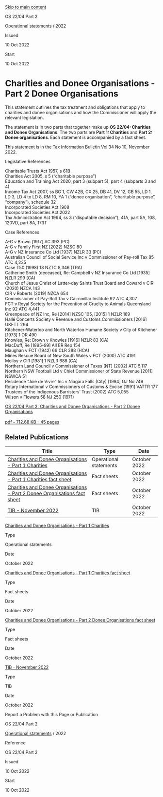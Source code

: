 [Skip to main content](#main-content-tt)

OS 22/04 Part 2

[Operational statements](/publications#f-ttTypeFacet=Operational%20statements&sort=%40irscttissuedatetime%20descending&numberOfResults=25)
 / 2022

Issued

10 Oct 2022

Start

10 Oct 2022

Charities and Donee Organisations - Part 2 Donee Organisations
==============================================================

This statement outlines the tax treatment and obligations that apply to charities and donee organisations and how the Commissioner will apply the relevant legislation.

The statement is in two parts that together make up **OS 22/04: Charities and Donee Organisations**. The two parts are **Part 1: Charities** and **Part 2: Donee organisations**. Each statement is accompanied by a fact sheet.

This statement is in the Tax Information Bulletin Vol 34 No 10, November 2022. 

Legislative References

Charitable Trusts Act 1957, s 61B  
Charities Act 2005, s 5 (“charitable purpose”)  
Education and Training Act 2020, part 3 (subpart 5), part 4 (subparts 3 and 4)  
Income Tax Act 2007, ss BG 1, CW 42B, CX 25, DB 41, DV 12, GB 55, LD 1, LD 3, LD 4 to LD 8, RM 10, YA 1 (“donee organisation”, “charitable purpose”, “company”), schedule 32  
Incorporated Societies Act 1908  
Incorporated Societies Act 2022  
Tax Administration Act 1994, ss 3 (“disputable decision”), 41A, part 5A, 108, 120VD, part 8A, 173T

Case References

A-G v Brown \[1917\] AC 393 (PC)  
A-G v Family First NZ \[2022\] NZSC 80  
A-G v NZ Insurance Co Ltd \[1937\] NZLR 33 (PC)  
Australian Council of Social Service Inc v Commissioner of Pay-roll Tax 85 ATC 4,235  
Case T50 (1998) 18 NZTC 8,346 (TRA)  
Catherine Smith (deceased), Re: Campbell v NZ Insurance Co Ltd \[1935\] NZLR 299 (CA)  
Church of Jesus Christ of Latter-day Saints Trust Board and Coward v CIR (2020) NZCA 143  
CIR v Roberts \[2019\] NZCA 654  
Commissioner of Pay-Roll Tax v Cairnmillar Institute 92 ATC 4,307  
FCT v Royal Society for the Prevention of Cruelty to Animals Queensland Inc 92 ATC 4,441  
Greenpeace of NZ Inc, Re \[2014\] NZSC 105, \[2015\] 1 NZLR 169  
Hallé Concerts Society v Revenue and Customs Commissioners \[2016\] UKFTT 294  
Kitchener-Waterloo and North Waterloo Humane Society v City of Kitchener \[1973\] 1 OR 490  
Knowles, Re: Brown v Knowles \[1916\] NZLR 83 (CA)  
MacDuff, Re \[1895-99\] All ER Rep 154  
Maughan v FCT (1942) 66 CLR 388 (HCA)  
Mines Rescue Board of New South Wales v FCT (2000) ATC 4191  
Molloy v CIR \[1981\] 1 NZLR 688 (CA)  
Northern Land Council v Commissioner of Taxes (NT) (2002) ATC 5,117  
Northern NSW Football Ltd v Chief Commissioner of State Revenue \[2011\] NSWCA 51  
Residence “Joie de Vivre” Inc v Niagara Falls (City) \[1994\] OJ No 749  
Rotary International v Commissioners of Customs & Excise \[1991\] VATTR 177  
Trustees of the Indigenous Barristers’ Trust (2002) ATC 5,055  
Wilson v Flowers 58 NJ 250 (1971)

[OS 22/04 Part 2: Charities and Donee Organisations - Part 2 Donee Organisations\
\
pdf \- 712.68 KB \- 45 pages](/-/media/project/ir/tt/pdfs/operational-statements/2022/os-22-04-part-2.pdf?modified=20221213181236&modified=20221213181236 "OS 22/04 Part 2: Charities and Donee Organisations - Part 2 Donee Organisations")

Related Publications
--------------------

| Title | Type | Date |
| --- | --- | --- |
| [Charities and Donee Organisations - Part 1 Charities](/operational-statements/2022/os-22-04-part-1) | Operational statements | October 2022 |
| [Charities and Donee Organisations - Part 1 Charities fact sheet](/fact-sheets/2022/os-22-04-part-1-fact-sheet) | Fact sheets | October 2022 |
| [Charities and Donee Organisations - Part 2 Donee Organisations fact sheet](/fact-sheets/2022/os-22-04-part-2-fact-sheet) | Fact sheets | October 2022 |
| [TIB - November 2022](/tib/volume-34---2022/tib-vol-34-no10) | TIB | October 2022 |

[Charities and Donee Organisations - Part 1 Charities](/operational-statements/2022/os-22-04-part-1)

Type

Operational statements

Date

October 2022

[Charities and Donee Organisations - Part 1 Charities fact sheet](/fact-sheets/2022/os-22-04-part-1-fact-sheet)

Type

Fact sheets

Date

October 2022

[Charities and Donee Organisations - Part 2 Donee Organisations fact sheet](/fact-sheets/2022/os-22-04-part-2-fact-sheet)

Type

Fact sheets

Date

October 2022

[TIB - November 2022](/tib/volume-34---2022/tib-vol-34-no10)

Type

TIB

Date

October 2022

Report a Problem with this Page or Publication

OS 22/04 Part 2

[Operational statements](/publications#f-ttTypeFacet=Operational%20statements&sort=%40irscttissuedatetime%20descending&numberOfResults=25)
 / 2022

Reference

OS 22/04 Part 2

Issued

10 Oct 2022

Start

10 Oct 2022